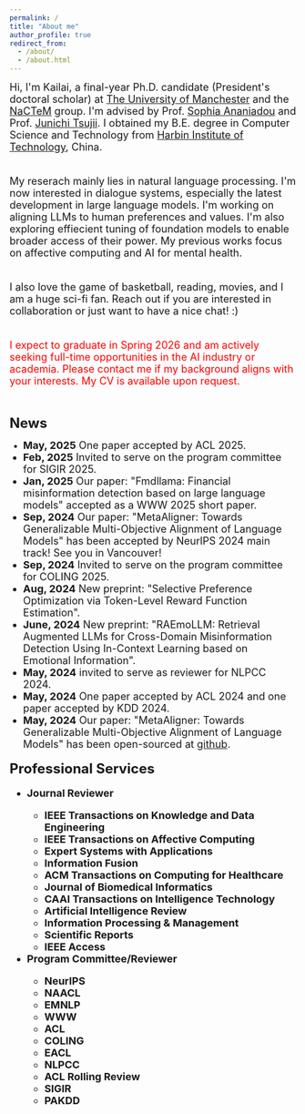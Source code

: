 ```yaml
---
permalink: /
title: "About me"
author_profile: true
redirect_from: 
  - /about/
  - /about.html
---
```


<font size=4>Hi, I'm Kailai, a final-year Ph.D. candidate (President's doctoral scholar) at <a href="https://www.manchester.ac.uk/">The University of Manchester</a> and the <a href="http://nactem.ac.uk/">NaCTeM</a> group. I'm advised by Prof. <a href="https://www.research.manchester.ac.uk/portal/sophia.ananiadou.html">Sophia Ananiadou</a> and Prof. <a href="http://www.nactem.ac.uk/profile.php?member=jtsujii">Junichi Tsujii</a>. I obtained my B.E. degree in Computer Science and Technology from <a href="http://en.hit.edu.cn/">Harbin Institute of Technology</a>, China.<br/><br/>

My reserach mainly lies in natural language processing. I'm now interested in dialogue systems, especially the latest development in large language models. I'm working on aligning LLMs to human preferences and values. I'm also exploring effiecient tuning of foundation models to enable broader access of their power. My previous works focus on affective computing and AI for mental health.<br/><br/>

I also love the game of basketball, reading, movies, and I am a huge sci-fi fan. Reach out if you are interested in collaboration or just want to have a nice chat! :)<br/><br/>

<p style="color: red;">
  I expect to graduate in Spring 2026 and am actively seeking full-time opportunities in the AI industry or academia.
  Please contact me if my background aligns with your interests.
  My CV is available upon request.
</p></font><br/>

<b><font size=5>News</font></b>
* <font size=4><b>May, 2025</b> One paper accepted by ACL 2025.
* <font size=4><b>Feb, 2025</b> Invited to serve on the program committee for SIGIR 2025.
* <font size=4><b>Jan, 2025</b> Our paper: "Fmdllama: Financial misinformation detection based on large language models" accepted as a WWW 2025 short paper.
* <font size=4><b>Sep, 2024</b> Our paper: "MetaAligner: Towards Generalizable Multi-Objective Alignment of Language Models" has been accepted by NeurlPS 2024 main track! See you in Vancouver!
* <font size=4><b>Sep, 2024</b> Invited to serve on the program committee for COLING 2025.
* <font size=4><b>Aug, 2024</b> New preprint: "Selective Preference Optimization via Token-Level Reward Function Estimation".
* <font size=4><b>June, 2024</b> New preprint: "RAEmoLLM: Retrieval Augmented LLMs for Cross-Domain Misinformation Detection Using In-Context Learning based on Emotional Information".
* <font size=4><b>May, 2024</b> invited to serve as reviewer for NLPCC 2024.
* <font size=4><b>May, 2024</b> One paper accepted by ACL 2024 and one paper accepted by KDD 2024.
* <font size=4><b>May, 2024</b> Our paper: "MetaAligner: Towards Generalizable Multi-Objective Alignment of Language Models" has been open-sourced at <a href="https://github.com/SteveKGYang/MetaAligner">github</a>.

<b><font size=5>Professional Services</font>
* <b><font size=4>Journal Reviewer</font>
  * IEEE Transactions on Knowledge and Data Engineering
  * IEEE Transactions on Affective Computing
  * Expert Systems with Applications
  * Information Fusion
  * ACM Transactions on Computing for Healthcare
  * Journal of Biomedical Informatics
  * CAAI Transactions on Intelligence Technology
  * Artificial Intelligence Review
  * Information Processing & Management
  * Scientific Reports
  * IEEE Access
* <b><font size=4>Program Committee/Reviewer</font>
  * NeurIPS
  * NAACL
  * EMNLP
  * WWW
  * ACL
  * COLING
  * EACL
  * NLPCC
  * ACL Rolling Review
  * SIGIR
  * PAKDD
